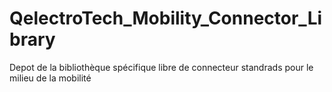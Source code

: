 # QelectroTech_Mobility_Connector_Library
Depot de la bibliothèque spécifique libre de connecteur standrads pour le milieu de la mobilité
